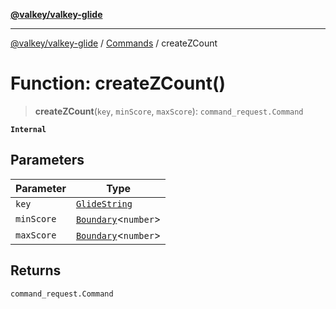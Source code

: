 [**@valkey/valkey-glide**](../../README.md)

***

[@valkey/valkey-glide](../../modules.md) / [Commands](../README.md) / createZCount

# Function: createZCount()

> **createZCount**(`key`, `minScore`, `maxScore`): `command_request.Command`

**`Internal`**

## Parameters

| Parameter | Type |
| ------ | ------ |
| `key` | [`GlideString`](../../BaseClient/type-aliases/GlideString.md) |
| `minScore` | [`Boundary`](../type-aliases/Boundary.md)\<`number`\> |
| `maxScore` | [`Boundary`](../type-aliases/Boundary.md)\<`number`\> |

## Returns

`command_request.Command`
